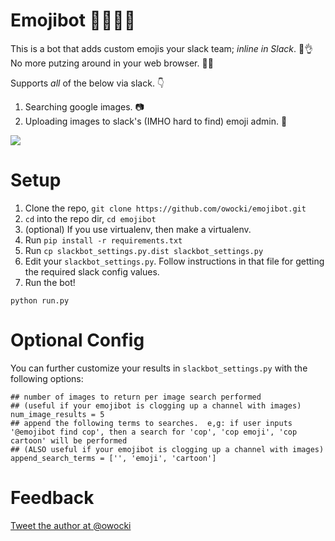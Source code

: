 # Emojibot 💩🤖🌈💨

This is a bot that adds custom emojis your slack team; *inline in Slack*. 🤔👌  No more putzing around in your web browser. 💃🎉

Supports *all* of the below via slack. 👇

1. Searching google images. 📷
2. Uploading images to slack's (IMHO hard to find) emoji admin. 🚀

<img src='https://raw.githubusercontent.com/owocki/emojibot/master/examples/howto.gif' />

# Setup

1. Clone the repo, `git clone https://github.com/owocki/emojibot.git`
2. `cd` into the repo dir, `cd emojibot`
3. (optional) If you use virtualenv, then make a virtualenv.
4. Run `pip install -r requirements.txt`
5. Run `cp slackbot_settings.py.dist slackbot_settings.py`
6. Edit your `slackbot_settings.py`.  Follow instructions in that file for getting the required slack config values.
7. Run the bot! 

```
python run.py
```

# Optional Config

You can further customize your results in `slackbot_settings.py` with the following options:

```
## number of images to return per image search performed
## (useful if your emojibot is clogging up a channel with images)
num_image_results = 5
## append the following terms to searches.  e,g: if user inputs '@emojibot find cop', then a search for 'cop', 'cop emoji', 'cop cartoon' will be performed
## (ALSO useful if your emojibot is clogging up a channel with images)
append_search_terms = ['', 'emoji', 'cartoon']
```

# Feedback

[Tweet the author at @owocki](http://twitter.com/owocki)

<!-- Google Analytics --> 
<img src='https://ga-beacon.appspot.com/UA-1014419-15/owocki/emojibot' style='width:1px; height:1px;' >